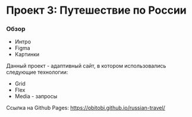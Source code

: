 # Проект 3: Путешествие по России

### Обзор
* Интро
* Figma
* Картинки

Данный проект - адаптивный сайт, в котором использовались
следующие технологии:
 * Grid
 * Flex
 * Media - запросы

Ссылка на Github Pages: https://obitobi.github.io/russian-travel/
